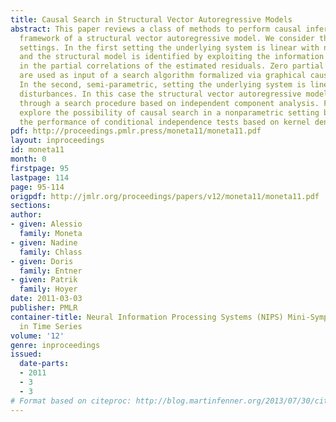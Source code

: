 ```yaml
---
title: Causal Search in Structural Vector Autoregressive Models
abstract: This paper reviews a class of methods to perform causal inference in the
  framework of a structural vector autoregressive model. We consider three different
  settings. In the first setting the underlying system is linear with normal disturbances
  and the structural model is identified by exploiting the information incorporated
  in the partial correlations of the estimated residuals. Zero partial correlations
  are used as input of a search algorithm formalized via graphical causal models.
  In the second, semi-parametric, setting the underlying system is linear with non-Gaussian
  disturbances. In this case the structural vector autoregressive model is identified
  through a search procedure based on independent component analysis. Finally, we
  explore the possibility of causal search in a nonparametric setting by studying
  the performance of conditional independence tests based on kernel density estimations.
pdf: http://proceedings.pmlr.press/moneta11/moneta11.pdf
layout: inproceedings
id: moneta11
month: 0
firstpage: 95
lastpage: 114
page: 95-114
origpdf: http://jmlr.org/proceedings/papers/v12/moneta11/moneta11.pdf
sections: 
author:
- given: Alessio
  family: Moneta
- given: Nadine
  family: Chlass
- given: Doris
  family: Entner
- given: Patrik
  family: Hoyer
date: 2011-03-03
publisher: PMLR
container-title: Neural Information Processing Systems (NIPS) Mini-Symposium on Causality
  in Time Series
volume: '12'
genre: inproceedings
issued:
  date-parts:
  - 2011
  - 3
  - 3
# Format based on citeproc: http://blog.martinfenner.org/2013/07/30/citeproc-yaml-for-bibliographies/
---
```

